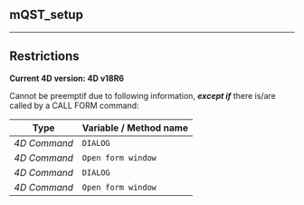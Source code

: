 ﻿## mQST_setup---## Restrictions**Current 4D version: 4D v18R6**Cannot be preemptif due to following information, ***except if*** there is/are called by a CALL FORM command:|Type|Variable / Method name||------|------||*4D Command*|`DIALOG`||*4D Command*|`Open form window`||*4D Command*|`DIALOG`||*4D Command*|`Open form window`|